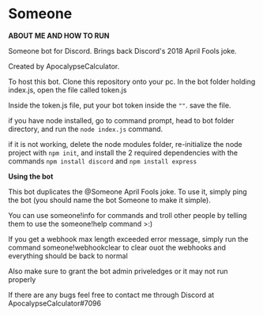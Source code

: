 # Someone
**ABOUT ME AND HOW TO RUN**

Someone bot for Discord. Brings back Discord's 2018 April Fools joke.

Created by ApocalypseCalculator.

To host this bot. Clone this repository onto your pc. In the bot folder holding index.js, open the file called token.js

Inside the token.js file, put your bot token inside the `""`. save the file.

if you have node installed, go to command prompt, head to bot folder directory, and run the `node index.js` command.

if it is not working, delete the node modules folder, re-initialize the node project with `npm init`, and install the 2 required dependencies with the commands `npm install discord` and `npm install express`


**Using the bot**

This bot duplicates the @Someone April Fools joke. To use it, simply ping the bot (you should name the bot Someone to make it simple).

You can use someone!info for commands and troll other people by telling them to use the someone!help command >:)

If you get a webhook max length exceeded error message, simply run the command someone!webhookclear to clear ouot the webhooks and everything should be back to normal

Also make sure to grant the bot admin priveledges or it may not run properly

If there are any bugs feel free to contact me through Discord at ApocalypseCalculator#7096
